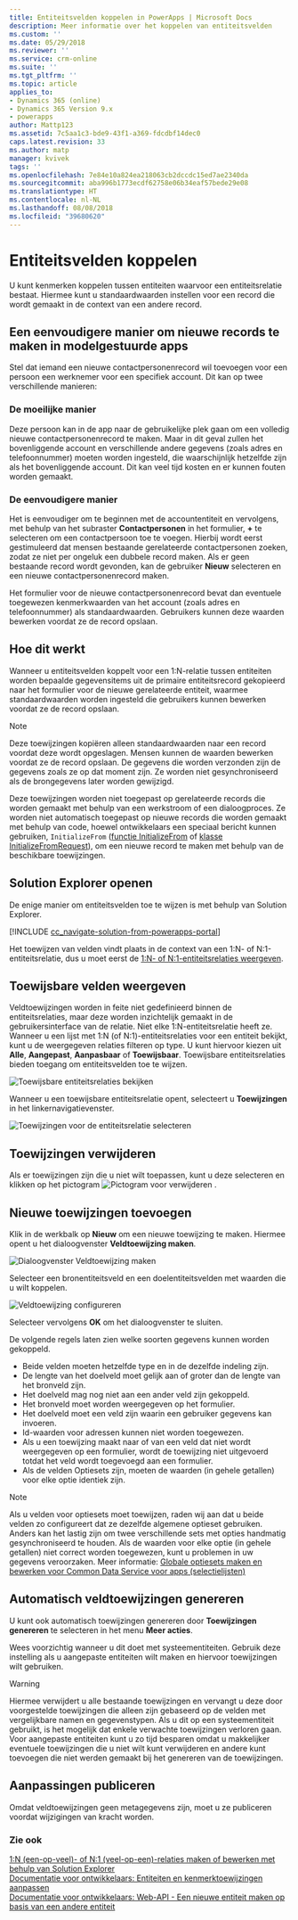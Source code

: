 ```yaml
---
title: Entiteitsvelden koppelen in PowerApps | Microsoft Docs
description: Meer informatie over het koppelen van entiteitsvelden
ms.custom: ''
ms.date: 05/29/2018
ms.reviewer: ''
ms.service: crm-online
ms.suite: ''
ms.tgt_pltfrm: ''
ms.topic: article
applies_to:
- Dynamics 365 (online)
- Dynamics 365 Version 9.x
- powerapps
author: Mattp123
ms.assetid: 7c5aa1c3-bde9-43f1-a369-fdcdbf14dec0
caps.latest.revision: 33
ms.author: matp
manager: kvivek
tags: ''
ms.openlocfilehash: 7e84e10a824ea218063cb2dccdc15ed7ae2340da
ms.sourcegitcommit: aba996b1773ecdf62758e06b34eaf57bede29e08
ms.translationtype: HT
ms.contentlocale: nl-NL
ms.lasthandoff: 08/08/2018
ms.locfileid: "39680620"
---
```

# <a name="map-entity-fields"></a>Entiteitsvelden koppelen
 
U kunt kenmerken koppelen tussen entiteiten waarvoor een entiteitsrelatie bestaat. Hiermee kunt u standaardwaarden instellen voor een record die wordt gemaakt in de context van een andere record. 

## <a name="easier-way-to-create-new-records-in-model-driven-apps"></a>Een eenvoudigere manier om nieuwe records te maken in modelgestuurde apps

Stel dat iemand een nieuwe contactpersonenrecord wil toevoegen voor een persoon een werknemer voor een specifiek account. Dit kan op twee verschillende manieren:  
  
### <a name="the-hard-way"></a>De moeilijke manier

Deze persoon kan in de app naar de gebruikelijke plek gaan om een volledig nieuwe contactpersonenrecord te maken. Maar in dit geval zullen het bovenliggende account en verschillende andere gegevens (zoals adres en telefoonnummer) moeten worden ingesteld, die waarschijnlijk hetzelfde zijn als het bovenliggende account. Dit kan veel tijd kosten en er kunnen fouten worden gemaakt.  
  
### <a name="the-easier-way"></a>De eenvoudigere manier

Het is eenvoudiger om te beginnen met de accountentiteit en vervolgens, met behulp van het subraster **Contactpersonen** in het formulier, **+** te selecteren om een contactpersoon toe te voegen. Hierbij wordt eerst gestimuleerd dat mensen bestaande gerelateerde contactpersonen zoeken, zodat ze niet per ongeluk een dubbele record maken. Als er geen bestaande record wordt gevonden, kan de gebruiker **Nieuw** selecteren en een nieuwe contactpersonenrecord maken. 

Het formulier voor de nieuwe contactpersonenrecord bevat dan eventuele toegewezen kenmerkwaarden van het account (zoals adres en telefoonnummer) als standaardwaarden. Gebruikers kunnen deze waarden bewerken voordat ze de record opslaan.

## <a name="how-this-works"></a>Hoe dit werkt

Wanneer u entiteitsvelden koppelt voor een 1:N-relatie tussen entiteiten worden bepaalde gegevensitems uit de primaire entiteitsrecord gekopieerd naar het formulier voor de nieuwe gerelateerde entiteit, waarmee standaardwaarden worden ingesteld die gebruikers kunnen bewerken voordat ze de record opslaan.
 
  
> [!NOTE]
> Deze toewijzingen kopiëren alleen standaardwaarden naar een record voordat deze wordt opgeslagen. Mensen kunnen de waarden bewerken voordat ze de record opslaan. De gegevens die worden verzonden zijn de gegevens zoals ze op dat moment zijn. Ze worden niet gesynchroniseerd als de brongegevens later worden gewijzigd.
>   
> Deze toewijzingen worden niet toegepast op gerelateerde records die worden gemaakt met behulp van een werkstroom of een dialoogproces. Ze worden niet automatisch toegepast op nieuwe records die worden gemaakt met behulp van code, hoewel ontwikkelaars een speciaal bericht kunnen gebruiken, `InitializeFrom` ([functie InitializeFrom](/dynamics365/customer-engagement/web-api/initializefrom?view=dynamics-ce-odata-9) of [klasse InitializeFromRequest](/dotnet/api/microsoft.crm.sdk.messages.initializefromrequest?view=dynamics-general-ce-9)), om een nieuwe record te maken met behulp van de beschikbare toewijzingen.  

## <a name="open-solution-explorer"></a>Solution Explorer openen

De enige manier om entiteitsvelden toe te wijzen is met behulp van Solution Explorer.

[!INCLUDE [cc_navigate-solution-from-powerapps-portal](../../includes/cc_navigate-solution-from-powerapps-portal.md)]
  
Het toewijzen van velden vindt plaats in de context van een 1:N- of N:1-entiteitsrelatie, dus u moet eerst de [1:N- of N:1-entiteitsrelaties weergeven](create-edit-1n-relationships-solution-explorer.md#view-entity-relationships).

## <a name="view-mappable-fields"></a>Toewijsbare velden weergeven

Veldtoewijzingen worden in feite niet gedefinieerd binnen de entiteitsrelaties, maar deze worden inzichtelijk gemaakt in de gebruikersinterface van de relatie. Niet elke 1:N-entiteitsrelatie heeft ze. Wanneer u een lijst met 1:N (of N:1)-entiteitsrelaties voor een entiteit bekijkt, kunt u de weergegeven relaties filteren op type. U kunt hiervoor kiezen uit **Alle**, **Aangepast**, **Aanpasbaar** of **Toewijsbaar**. Toewijsbare entiteitsrelaties bieden toegang om entiteitsvelden toe te wijzen. 

![Toewijsbare entiteitsrelaties bekijken](media/mappable-entity-relationships.png) 

Wanneer u een toewijsbare entiteitsrelatie opent, selecteert u **Toewijzingen** in het linkernavigatievenster.

![Toewijzingen voor de entiteitsrelatie selecteren](media/map-entity-fields-ui-solution-explorer.png)

## <a name="delete-mappings"></a>Toewijzingen verwijderen

Als er toewijzingen zijn die u niet wilt toepassen, kunt u deze selecteren en klikken op het pictogram ![Pictogram voor verwijderen](media/delete.gif) .

## <a name="add-new-mappings"></a>Nieuwe toewijzingen toevoegen

Klik in de werkbalk op **Nieuw** om een nieuwe toewijzing te maken. Hiermee opent u het dialoogvenster **Veldtoewijzing maken**.

![Dialoogvenster Veldtoewijzing maken](media/create-field-mapping-dialog.png)

Selecteer een bronentiteitsveld en een doelentiteitsvelden met waarden die u wilt koppelen. 

![Veldtoewijzing configureren](media/configure-field-mapping.png)

Selecteer vervolgens **OK** om het dialoogvenster te sluiten.

De volgende regels laten zien welke soorten gegevens kunnen worden gekoppeld.  
  
- Beide velden moeten hetzelfde type en in de dezelfde indeling zijn.  
- De lengte van het doelveld moet gelijk aan of groter dan de lengte van het bronveld zijn.  
- Het doelveld mag nog niet aan een ander veld zijn gekoppeld.  
- Het bronveld moet worden weergegeven op het formulier.  
- Het doelveld moet een veld zijn waarin een gebruiker gegevens kan invoeren.  
- Id-waarden voor adressen kunnen niet worden toegewezen.
- Als u een toewijzing maakt naar of van een veld dat niet wordt weergegeven op een formulier, wordt de toewijzing niet uitgevoerd totdat het veld wordt toegevoegd aan een formulier.
- Als de velden Optiesets zijn, moeten de waarden (in gehele getallen) voor elke optie identiek zijn.  
  
> [!NOTE]
>  Als u velden voor optiesets moet toewijzen, raden wij aan dat u beide velden zo configureert dat ze dezelfde algemene optieset gebruiken. Anders kan het lastig zijn om twee verschillende sets met opties handmatig gesynchroniseerd te houden. Als de waarden voor elke optie (in gehele getallen) niet correct worden toegewezen, kunt u problemen in uw gegevens veroorzaken. Meer informatie: [Globale optiesets maken en bewerken voor Common Data Service voor apps (selectielijsten)](create-edit-global-option-sets.md)  
  
## <a name="automatically-generate-field-mappings"></a>Automatisch veldtoewijzingen genereren  

U kunt ook automatisch toewijzingen genereren door **Toewijzingen genereren** te selecteren in het menu **Meer acties**.

Wees voorzichtig wanneer u dit doet met systeementiteiten. Gebruik deze instelling als u aangepaste entiteiten wilt maken en hiervoor toewijzingen wilt gebruiken. 

> [!WARNING]
> Hiermee verwijdert u alle bestaande toewijzingen en vervangt u deze door voorgestelde toewijzingen die alleen zijn gebaseerd op de velden met vergelijkbare namen en gegevenstypen. Als u dit op een systeementiteit gebruikt, is het mogelijk dat enkele verwachte toewijzingen verloren gaan. Voor aangepaste entiteiten kunt u zo tijd besparen omdat u makkelijker eventuele toewijzingen die u niet wilt kunt verwijderen en andere kunt toevoegen die niet werden gemaakt bij het genereren van de toewijzingen.  


## <a name="publish-customizations"></a>Aanpassingen publiceren 

Omdat veldtoewijzingen geen metagegevens zijn, moet u ze publiceren voordat wijzigingen van kracht worden. 
<!-- TODO Need a general topic about publishing to link to in situations like this -->

### <a name="see-also"></a>Zie ook
[1:N (een-op-veel)- of N:1 (veel-op-een)-relaties maken of bewerken met behulp van Solution Explorer](create-edit-1n-relationships-solution-explorer.md)<br />
[Documentatie voor ontwikkelaars: Entiteiten en kenmerktoewijzingen aanpassen](/dynamics365/customer-engagement/developer/customize-entity-attribute-mappings)<br />
[Documentatie voor ontwikkelaars: Web-API - Een nieuwe entiteit maken op basis van een andere entiteit](/dynamics365/customer-engagement/developer/webapi/create-entity-web-api#create-a-new-entity-from-another-entity)
